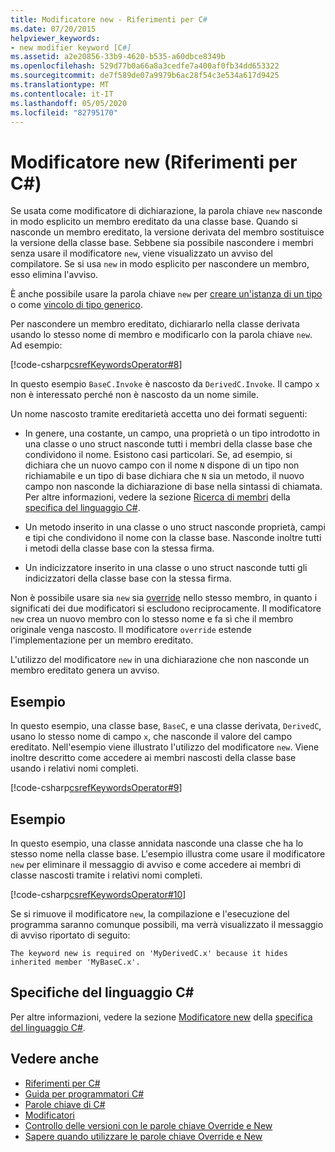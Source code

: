 ```yaml
---
title: Modificatore new - Riferimenti per C#
ms.date: 07/20/2015
helpviewer_keywords:
- new modifier keyword [C#]
ms.assetid: a2e20856-33b9-4620-b535-a60dbce8349b
ms.openlocfilehash: 529d77b0a66a8a3cedfe7a400af0fb34dd653322
ms.sourcegitcommit: de7f589de07a9979b6ac28f54c3e534a617d9425
ms.translationtype: MT
ms.contentlocale: it-IT
ms.lasthandoff: 05/05/2020
ms.locfileid: "82795170"
---
```

# <a name="new-modifier-c-reference"></a>Modificatore new (Riferimenti per C#)

Se usata come modificatore di dichiarazione, la parola chiave `new` nasconde in modo esplicito un membro ereditato da una classe base. Quando si nasconde un membro ereditato, la versione derivata del membro sostituisce la versione della classe base. Sebbene sia possibile nascondere i membri senza usare il modificatore `new`, viene visualizzato un avviso del compilatore. Se si usa `new` in modo esplicito per nascondere un membro, esso elimina l'avviso.

È anche possibile usare la parola chiave `new` per [creare un'istanza di un tipo](../operators/new-operator.md) o come [vincolo di tipo generico](./new-constraint.md).

Per nascondere un membro ereditato, dichiararlo nella classe derivata usando lo stesso nome di membro e modificarlo con la parola chiave `new`. Ad esempio:

[!code-csharp[csrefKeywordsOperator#8](~/samples/snippets/csharp/VS_Snippets_VBCSharp/csrefKeywordsOperator/CS/csrefKeywordsOperators.cs#8)]

In questo esempio `BaseC.Invoke` è nascosto da `DerivedC.Invoke`. Il campo `x` non è interessato perché non è nascosto da un nome simile.

Un nome nascosto tramite ereditarietà accetta uno dei formati seguenti:

- In genere, una costante, un campo, una proprietà o un tipo introdotto in una classe o uno struct nasconde tutti i membri della classe base che condividono il nome. Esistono casi particolari. Se, ad esempio, si dichiara che un nuovo campo con il nome `N` dispone di un tipo non richiamabile e un tipo di base dichiara che `N` sia un metodo, il nuovo campo non nasconde la dichiarazione di base nella sintassi di chiamata. Per altre informazioni, vedere la sezione [Ricerca di membri](~/_csharplang/spec/expressions.md#member-lookup) della [specifica del linguaggio C#](~/_csharplang/spec/introduction.md).

- Un metodo inserito in una classe o uno struct nasconde proprietà, campi e tipi che condividono il nome con la classe base. Nasconde inoltre tutti i metodi della classe base con la stessa firma.

- Un indicizzatore inserito in una classe o uno struct nasconde tutti gli indicizzatori della classe base con la stessa firma.

Non è possibile usare sia `new` sia [override](override.md) nello stesso membro, in quanto i significati dei due modificatori si escludono reciprocamente. Il modificatore `new` crea un nuovo membro con lo stesso nome e fa sì che il membro originale venga nascosto. Il modificatore `override` estende l'implementazione per un membro ereditato.

L'utilizzo del modificatore `new` in una dichiarazione che non nasconde un membro ereditato genera un avviso.

## <a name="example"></a>Esempio

In questo esempio, una classe base, `BaseC`, e una classe derivata, `DerivedC`, usano lo stesso nome di campo `x`, che nasconde il valore del campo ereditato. Nell'esempio viene illustrato l'utilizzo del modificatore `new`. Viene inoltre descritto come accedere ai membri nascosti della classe base usando i relativi nomi completi.

[!code-csharp[csrefKeywordsOperator#9](~/samples/snippets/csharp/VS_Snippets_VBCSharp/csrefKeywordsOperator/CS/csrefKeywordsOperators.cs#9)]

## <a name="example"></a>Esempio

In questo esempio, una classe annidata nasconde una classe che ha lo stesso nome nella classe base. L'esempio illustra come usare il modificatore `new` per eliminare il messaggio di avviso e come accedere ai membri di classe nascosti tramite i relativi nomi completi.

[!code-csharp[csrefKeywordsOperator#10](~/samples/snippets/csharp/VS_Snippets_VBCSharp/csrefKeywordsOperator/CS/csrefKeywordsOperators.cs#10)]

Se si rimuove il modificatore `new`, la compilazione e l'esecuzione del programma saranno comunque possibili, ma verrà visualizzato il messaggio di avviso riportato di seguito:

```text
The keyword new is required on 'MyDerivedC.x' because it hides inherited member 'MyBaseC.x'.
```

## <a name="c-language-specification"></a>Specifiche del linguaggio C#

Per altre informazioni, vedere la sezione [Modificatore new](~/_csharplang/spec/classes.md#the-new-modifier) della [specifica del linguaggio C#](~/_csharplang/spec/introduction.md).

## <a name="see-also"></a>Vedere anche

- [Riferimenti per C#](../index.md)
- [Guida per programmatori C#](../../programming-guide/index.md)
- [Parole chiave di C#](index.md)
- [Modificatori](index.md)
- [Controllo delle versioni con le parole chiave Override e New](../../programming-guide/classes-and-structs/versioning-with-the-override-and-new-keywords.md)
- [Sapere quando utilizzare le parole chiave Override e New](../../programming-guide/classes-and-structs/knowing-when-to-use-override-and-new-keywords.md)
